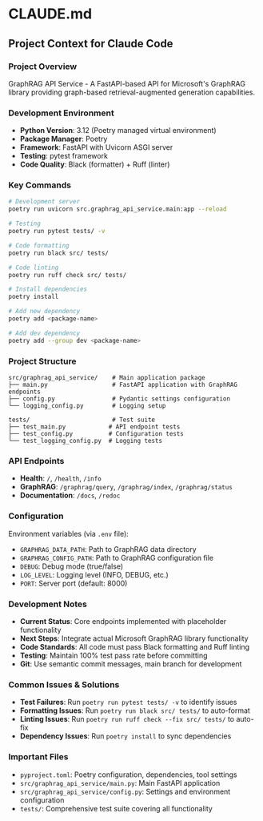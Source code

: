 # CLAUDE.md

## Project Context for Claude Code

### Project Overview

GraphRAG API Service - A FastAPI-based API for Microsoft's GraphRAG library providing graph-based retrieval-augmented generation capabilities.

### Development Environment

- **Python Version**: 3.12 (Poetry managed virtual environment)
- **Package Manager**: Poetry
- **Framework**: FastAPI with Uvicorn ASGI server
- **Testing**: pytest framework
- **Code Quality**: Black (formatter) + Ruff (linter)

### Key Commands

```bash
# Development server
poetry run uvicorn src.graphrag_api_service.main:app --reload

# Testing
poetry run pytest tests/ -v

# Code formatting
poetry run black src/ tests/

# Code linting  
poetry run ruff check src/ tests/

# Install dependencies
poetry install

# Add new dependency
poetry add <package-name>

# Add dev dependency
poetry add --group dev <package-name>
```

### Project Structure

```
src/graphrag_api_service/    # Main application package
├── main.py                  # FastAPI application with GraphRAG endpoints
├── config.py                # Pydantic settings configuration
└── logging_config.py        # Logging setup

tests/                       # Test suite
├── test_main.py            # API endpoint tests
├── test_config.py          # Configuration tests
└── test_logging_config.py  # Logging tests
```

### API Endpoints

- **Health**: `/`, `/health`, `/info`
- **GraphRAG**: `/graphrag/query`, `/graphrag/index`, `/graphrag/status`
- **Documentation**: `/docs`, `/redoc`

### Configuration

Environment variables (via `.env` file):

- `GRAPHRAG_DATA_PATH`: Path to GraphRAG data directory
- `GRAPHRAG_CONFIG_PATH`: Path to GraphRAG configuration file
- `DEBUG`: Debug mode (true/false)
- `LOG_LEVEL`: Logging level (INFO, DEBUG, etc.)
- `PORT`: Server port (default: 8000)

### Development Notes

- **Current Status**: Core endpoints implemented with placeholder functionality
- **Next Steps**: Integrate actual Microsoft GraphRAG library functionality
- **Code Standards**: All code must pass Black formatting and Ruff linting
- **Testing**: Maintain 100% test pass rate before committing
- **Git**: Use semantic commit messages, main branch for development

### Common Issues & Solutions

- **Test Failures**: Run `poetry run pytest tests/ -v` to identify issues
- **Formatting Issues**: Run `poetry run black src/ tests/` to auto-format
- **Linting Issues**: Run `poetry run ruff check --fix src/ tests/` to auto-fix
- **Dependency Issues**: Run `poetry install` to sync dependencies

### Important Files

- `pyproject.toml`: Poetry configuration, dependencies, tool settings
- `src/graphrag_api_service/main.py`: Main FastAPI application
- `src/graphrag_api_service/config.py`: Settings and environment configuration
- `tests/`: Comprehensive test suite covering all functionality

